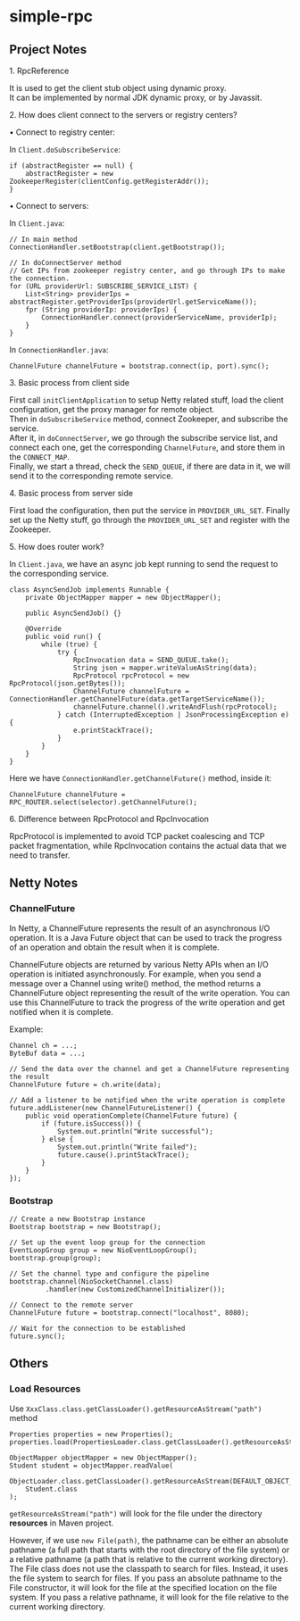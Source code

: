 # simple-rpc

## Project Notes
1\. RpcReference  

It is used to get the client stub object using dynamic proxy.  
It can be implemented by normal JDK dynamic proxy, or by Javassit.

2\. How does client connect to the servers or registry centers?  

• Connect to registry center:

In `Client.doSubscribeService`:
```
if (abstractRegister == null) {
    abstractRegister = new ZookeeperRegister(clientConfig.getRegisterAddr());
}
```

• Connect to servers:  

In `Client.java`:
```
// In main method
ConnectionHandler.setBootstrap(client.getBootstrap());

// In doConnectServer method
// Get IPs from zookeeper registry center, and go through IPs to make the connection.
for (URL providerUrl: SUBSCRIBE_SERVICE_LIST) {
    List<String> providerIps = abstractRegister.getProviderIps(providerUrl.getServiceName());
    fpr (String providerIp: providerIps) {
        ConnectionHandler.connect(providerServiceName, providerIp); 
    }
}
```

In `ConnectionHandler.java`:
```
ChannelFuture channelFuture = bootstrap.connect(ip, port).sync();
```

3\. Basic process from client side  

First call `initClientApplication` to setup Netty related stuff, load the client configuration, get the proxy manager for remote object.  
Then in `doSubscribeService` method, connect Zookeeper, and subscribe the service.  
After it, in `doConnectServer`, we go through the subscribe service list, and connect each one, get the corresponding `ChannelFuture`, and store
them in the `CONNECT_MAP`.  
Finally, we start a thread, check the `SEND_QUEUE`, if there are data in it, we will send it to the corresponding remote service.

4\. Basic process from server side  

First load the configuration, then put the service in `PROVIDER_URL_SET`. Finally set up the Netty stuff,
go through the `PROVIDER_URL_SET` and register with the Zookeeper. 


5\. How does router work?  

In `Client.java`, we have an async job kept running to send the request to the corresponding service.
```
class AsyncSendJob implements Runnable {
    private ObjectMapper mapper = new ObjectMapper();

    public AsyncSendJob() {}

    @Override
    public void run() {
        while (true) {
            try {
                RpcInvocation data = SEND_QUEUE.take();
                String json = mapper.writeValueAsString(data);
                RpcProtocol rpcProtocol = new RpcProtocol(json.getBytes());
                ChannelFuture channelFuture = ConnectionHandler.getChannelFuture(data.getTargetServiceName());
                channelFuture.channel().writeAndFlush(rpcProtocol);
            } catch (InterruptedException | JsonProcessingException e) {
                e.printStackTrace();
            }
        }
    }
}
```
Here we have `ConnectionHandler.getChannelFuture()` method, inside it:
```
ChannelFuture channelFuture = RPC_ROUTER.select(selector).getChannelFuture();
```

6\. Difference between RpcProtocol and RpcInvocation

RpcProtocol is implemented to avoid TCP packet coalescing and TCP packet fragmentation, while RpcInvocation contains the 
actual data that we need to transfer.

## Netty Notes
### ChannelFuture
In Netty, a ChannelFuture represents the result of an asynchronous I/O operation. It is a Java Future object that can be used to track the progress of an operation and obtain the result when it is complete.

ChannelFuture objects are returned by various Netty APIs when an I/O operation is initiated asynchronously. For example, when you send a message over a Channel using write() method, the method returns a ChannelFuture object representing the result of the write operation. You can use this ChannelFuture to track the progress of the write operation and get notified when it is complete.

Example:
```
Channel ch = ...;
ByteBuf data = ...;

// Send the data over the channel and get a ChannelFuture representing the result
ChannelFuture future = ch.write(data);

// Add a listener to be notified when the write operation is complete
future.addListener(new ChannelFutureListener() {
    public void operationComplete(ChannelFuture future) {
        if (future.isSuccess()) {
            System.out.println("Write successful");
        } else {
            System.out.println("Write failed");
            future.cause().printStackTrace();
        }
    }
});
```

### Bootstrap
```
// Create a new Bootstrap instance
Bootstrap bootstrap = new Bootstrap();

// Set up the event loop group for the connection
EventLoopGroup group = new NioEventLoopGroup();
bootstrap.group(group);

// Set the channel type and configure the pipeline
bootstrap.channel(NioSocketChannel.class)
         .handler(new CustomizedChannelInitializer());

// Connect to the remote server
ChannelFuture future = bootstrap.connect("localhost", 8080);

// Wait for the connection to be established
future.sync();
```

## Others
### Load Resources
Use `XxxClass.class.getClassLoader().getResourceAsStream("path")` method
```
Properties properties = new Properties();
properties.load(PropertiesLoader.class.getClassLoader().getResourceAsStream(DEFAULT_PROPERTIES_FILE));
```
```
ObjectMapper objectMapper = new ObjectMapper();
Student student = objectMapper.readValue(
    ObjectLoader.class.getClassLoader().getResourceAsStream(DEFAULT_OBJECT_FILE),
    Student.class
);
```
`getResourceAsStream("path")` will look for the file under the directory __resources__ in Maven project.  

However, if we use `new File(path)`, the pathname can be either an absolute pathname (a full path that starts with the root directory of the file system) 
or a relative pathname (a path that is relative to the current working directory).  
The File class does not use the classpath to search for files. Instead, it uses the file system to search for files. 
If you pass an absolute pathname to the File constructor, it will look for the file at the specified location on the file system. 
If you pass a relative pathname, it will look for the file relative to the current working directory.
